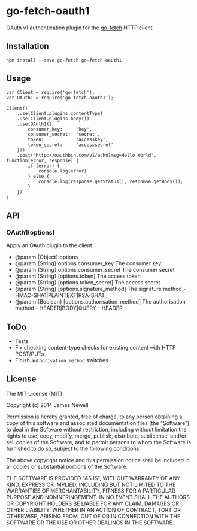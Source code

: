 # go-fetch-oauth1

OAuth v1 authentication plugin for the [go-fetch](https://www.npmjs.com/package/go-fetch) HTTP client.

## Installation

    npm install --save go-fetch go-fetch-oauth1
    
## Usage
    
    var Client = require('go-fetch');
    var OAuth1 = require('go-fetch-oauth1');
    
    Client()
        .use(Client.plugins.contentType)
        .use(Client.plugins.body())
        .use(OAuth1({
            consumer_key:     'key',
            consumer_secret:  'secret',
            token:            'accesskey',
            token_secret:     'accesssecret'
        }))
        .post('http://oauthbin.com/v1/echo?msg=Hello World', function(error, response) {
            if (error) {
                console.log(error)
            } else {
                console.log(response.getStatus(), response.getBody());
            }
        })
    ;
    
## API

### OAuth1(options)

Apply an OAuth plugin to the client.

 * @param   {Object}  options
 * @param   {String}  options.consumer_key            The consumer key
 * @param   {String}  options.consumer_secret         The consumer secret
 * @param   {String}  [options.token]                 The access token
 * @param   {String}  [options.token_secret]          The access secret
 * @param   {String}  [options.signature_method]      The signature method - HMAC-SHA1|PLAINTEXT|RSA-SHA1
 * @param   {Boolean} [options.authorisation_method]  The authorisation method - HEADER|BODY|QUERY - HEADER
 
## ToDo

- Tests
- Fix checking content-type checks for existing content with HTTP POST/PUTs 
- Finish `authorisation_method` switches

## License

The MIT License (MIT)

Copyright (c) 2014 James Newell

Permission is hereby granted, free of charge, to any person obtaining a copy of this software and associated documentation files (the "Software"), to deal in the Software without restriction, including without limitation the rights to use, copy, modify, merge, publish, distribute, sublicense, and/or sell copies of the Software, and to permit persons to whom the Software is furnished to do so, subject to the following conditions:

The above copyright notice and this permission notice shall be included in all copies or substantial portions of the Software.

THE SOFTWARE IS PROVIDED "AS IS", WITHOUT WARRANTY OF ANY KIND, EXPRESS OR IMPLIED, INCLUDING BUT NOT LIMITED TO THE WARRANTIES OF MERCHANTABILITY, FITNESS FOR A PARTICULAR PURPOSE AND NONINFRINGEMENT. IN NO EVENT SHALL THE AUTHORS OR COPYRIGHT HOLDERS BE LIABLE FOR ANY CLAIM, DAMAGES OR OTHER LIABILITY, WHETHER IN AN ACTION OF CONTRACT, TORT OR OTHERWISE, ARISING FROM, OUT OF OR IN CONNECTION WITH THE SOFTWARE OR THE USE OR OTHER DEALINGS IN THE SOFTWARE.